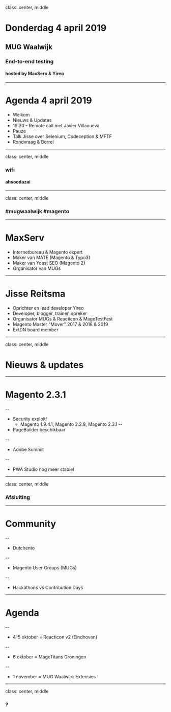 class: center, middle
# Donderdag 4 april 2019
## MUG Waalwijk
### End-to-end testing
#### hosted by MaxServ & Yireo

---
# Agenda 4 april 2019
- Welkom
- Nieuws & Updates
- 19:30 - Remote call met Javier Villanueva
- Pauze
- Talk Jisse over Selenium, Codeception & MFTF
- Rondvraag & Borrel

---
class: center, middle
### wifi
#### ahsoodazai

---
class: center, middle
### #mugwaalwijk #magento

---
# MaxServ
- Internetbureau & Magento expert
- Maker van MATE (Magento & Typo3)
- Maker van Yoast SEO (Magento 2)
- Organisator van MUGs

---
# Jisse Reitsma
- Oprichter en lead developer Yireo
- Developer, blogger, trainer, spreker
- Organisator MUGs & Reacticon & MageTestFest
- Magento Master "Mover" 2017 & 2018 & 2019
- ExtDN board member

---
class: center, middle
# Nieuws & updates

---
# Magento 2.3.1

--
- Security exploit!
    - Magento 1.9.4.1, Magento 2.2.8, Magento 2.3.1
--
- PageBuilder beschikbaar

--
- Adobe Summit 

--
- PWA Studio nog meer stabiel

---
class: center, middle
### Afsluiting

---
# Community

--
- Dutchento

--
- Magento User Groups (MUGs)

--
- Hackathons vs Contribution Days

---
# Agenda

--
- 4-5 oktober = Reacticon v2 (Eindhoven)

--
- 6 oktober = MageTitans Groningen

--
- 1 november = MUG Waalwijk: Extensies

---
class: center, middle
### ?
